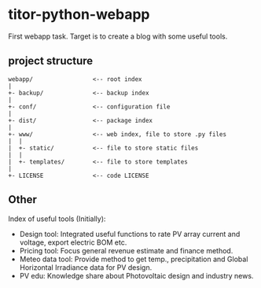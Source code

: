 # titor-python-webapp
First webapp task. Target is to create a blog with some useful tools.

## project structure
	webapp/					<-- root index
	|
	+- backup/				<-- backup index
	|
	+- conf/				<-- configuration file
	|
	+- dist/				<-- package index
	|
	+- www/					<-- web index, file to store .py files
	|  |
	|  +- static/			<-- file to store static files
	|  |
	|  +- templates/		<-- file to store templates
	|
	+- LICENSE				<-- code LICENSE
  
## Other
 Index of useful tools (Initially):		
 +	Design tool: Integrated useful functions to rate PV array current and voltage, export electric BOM etc.	
 +	Pricing tool: Focus general revenue estimate and finance method.	
 +	Meteo data tool: Provide method to get temp., precipitation and Global Horizontal Irradiance data for PV design.	
 +	PV edu: Knowledge share about Photovoltaic design and industry news.	
